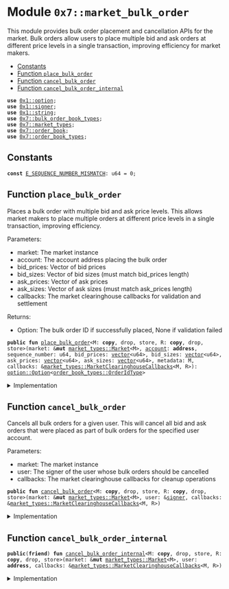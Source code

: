
<a id="0x7_market_bulk_order"></a>

# Module `0x7::market_bulk_order`

This module provides bulk order placement and cancellation APIs for the market.
Bulk orders allow users to place multiple bid and ask orders at different price levels
in a single transaction, improving efficiency for market makers.


-  [Constants](#@Constants_0)
-  [Function `place_bulk_order`](#0x7_market_bulk_order_place_bulk_order)
-  [Function `cancel_bulk_order`](#0x7_market_bulk_order_cancel_bulk_order)
-  [Function `cancel_bulk_order_internal`](#0x7_market_bulk_order_cancel_bulk_order_internal)


<pre><code><b>use</b> <a href="../../aptos-framework/../aptos-stdlib/../move-stdlib/doc/option.md#0x1_option">0x1::option</a>;
<b>use</b> <a href="../../aptos-framework/../aptos-stdlib/../move-stdlib/doc/signer.md#0x1_signer">0x1::signer</a>;
<b>use</b> <a href="../../aptos-framework/../aptos-stdlib/../move-stdlib/doc/string.md#0x1_string">0x1::string</a>;
<b>use</b> <a href="bulk_order_book_types.md#0x7_bulk_order_book_types">0x7::bulk_order_book_types</a>;
<b>use</b> <a href="market_types.md#0x7_market_types">0x7::market_types</a>;
<b>use</b> <a href="order_book.md#0x7_order_book">0x7::order_book</a>;
<b>use</b> <a href="order_book_types.md#0x7_order_book_types">0x7::order_book_types</a>;
</code></pre>



<a id="@Constants_0"></a>

## Constants


<a id="0x7_market_bulk_order_E_SEQUENCE_NUMBER_MISMATCH"></a>



<pre><code><b>const</b> <a href="market_bulk_order.md#0x7_market_bulk_order_E_SEQUENCE_NUMBER_MISMATCH">E_SEQUENCE_NUMBER_MISMATCH</a>: u64 = 0;
</code></pre>



<a id="0x7_market_bulk_order_place_bulk_order"></a>

## Function `place_bulk_order`

Places a bulk order with multiple bid and ask price levels.
This allows market makers to place multiple orders at different price levels
in a single transaction, improving efficiency.

Parameters:
- market: The market instance
- account: The account address placing the bulk order
- bid_prices: Vector of bid prices
- bid_sizes: Vector of bid sizes (must match bid_prices length)
- ask_prices: Vector of ask prices
- ask_sizes: Vector of ask sizes (must match ask_prices length)
- callbacks: The market clearinghouse callbacks for validation and settlement

Returns:
- Option<OrderIdType>: The bulk order ID if successfully placed, None if validation failed


<pre><code><b>public</b> <b>fun</b> <a href="market_bulk_order.md#0x7_market_bulk_order_place_bulk_order">place_bulk_order</a>&lt;M: <b>copy</b>, drop, store, R: <b>copy</b>, drop, store&gt;(market: &<b>mut</b> <a href="market_types.md#0x7_market_types_Market">market_types::Market</a>&lt;M&gt;, <a href="../../aptos-framework/doc/account.md#0x1_account">account</a>: <b>address</b>, sequence_number: u64, bid_prices: <a href="../../aptos-framework/../aptos-stdlib/../move-stdlib/doc/vector.md#0x1_vector">vector</a>&lt;u64&gt;, bid_sizes: <a href="../../aptos-framework/../aptos-stdlib/../move-stdlib/doc/vector.md#0x1_vector">vector</a>&lt;u64&gt;, ask_prices: <a href="../../aptos-framework/../aptos-stdlib/../move-stdlib/doc/vector.md#0x1_vector">vector</a>&lt;u64&gt;, ask_sizes: <a href="../../aptos-framework/../aptos-stdlib/../move-stdlib/doc/vector.md#0x1_vector">vector</a>&lt;u64&gt;, metadata: M, callbacks: &<a href="market_types.md#0x7_market_types_MarketClearinghouseCallbacks">market_types::MarketClearinghouseCallbacks</a>&lt;M, R&gt;): <a href="../../aptos-framework/../aptos-stdlib/../move-stdlib/doc/option.md#0x1_option_Option">option::Option</a>&lt;<a href="order_book_types.md#0x7_order_book_types_OrderIdType">order_book_types::OrderIdType</a>&gt;
</code></pre>



<details>
<summary>Implementation</summary>


<pre><code><b>public</b> <b>fun</b> <a href="market_bulk_order.md#0x7_market_bulk_order_place_bulk_order">place_bulk_order</a>&lt;M: store + <b>copy</b> + drop, R: store + <b>copy</b> + drop&gt;(
    market: &<b>mut</b> Market&lt;M&gt;,
    <a href="../../aptos-framework/doc/account.md#0x1_account">account</a>: <b>address</b>,
    sequence_number: u64,
    bid_prices: <a href="../../aptos-framework/../aptos-stdlib/../move-stdlib/doc/vector.md#0x1_vector">vector</a>&lt;u64&gt;,
    bid_sizes: <a href="../../aptos-framework/../aptos-stdlib/../move-stdlib/doc/vector.md#0x1_vector">vector</a>&lt;u64&gt;,
    ask_prices: <a href="../../aptos-framework/../aptos-stdlib/../move-stdlib/doc/vector.md#0x1_vector">vector</a>&lt;u64&gt;,
    ask_sizes: <a href="../../aptos-framework/../aptos-stdlib/../move-stdlib/doc/vector.md#0x1_vector">vector</a>&lt;u64&gt;,
    metadata: M,
    callbacks: &MarketClearinghouseCallbacks&lt;M, R&gt;
): <a href="../../aptos-framework/../aptos-stdlib/../move-stdlib/doc/option.md#0x1_option_Option">option::Option</a>&lt;OrderIdType&gt; {
    <b>if</b> (!callbacks.validate_bulk_order_placement(
        <a href="../../aptos-framework/doc/account.md#0x1_account">account</a>,
        bid_prices,
        bid_sizes,
        ask_prices,
        ask_sizes,
        metadata,
    )) {
        // If the bulk order is not valid, emit rejection <a href="../../aptos-framework/doc/event.md#0x1_event">event</a> and <b>return</b> without placing the order.
        market.emit_event_for_bulk_order_rejected(
            sequence_number,
            <a href="../../aptos-framework/doc/account.md#0x1_account">account</a>,
            bid_prices,
            bid_sizes,
            ask_prices,
            ask_sizes,
            std::string::utf8(b"validation failed"),
        );
        <b>return</b> <a href="../../aptos-framework/../aptos-stdlib/../move-stdlib/doc/option.md#0x1_option_none">option::none</a>();
    };
    <b>let</b> request_response = new_bulk_order_request(
        <a href="../../aptos-framework/doc/account.md#0x1_account">account</a>,
        sequence_number,
        bid_prices,
        bid_sizes,
        ask_prices,
        ask_sizes,
        metadata,
    );
    <b>let</b> (request_option, request_rejection_reason_option) = destroy_bulk_order_request_response(request_response);
    <b>if</b> (request_option.is_none()) {
        // Bulk order request creation failed - emit rejection <a href="../../aptos-framework/doc/event.md#0x1_event">event</a>
        <b>let</b> rejection_reason = request_rejection_reason_option.destroy_some();
        market.emit_event_for_bulk_order_rejected(
            sequence_number,
            <a href="../../aptos-framework/doc/account.md#0x1_account">account</a>,
            bid_prices,
            bid_sizes,
            ask_prices,
            ask_sizes,
            rejection_reason,
        );
        <b>return</b> <a href="../../aptos-framework/../aptos-stdlib/../move-stdlib/doc/option.md#0x1_option_none">option::none</a>();
    };
    <b>let</b> bulk_order_request = request_option.destroy_some();
    <b>let</b> response = market.get_order_book_mut().<a href="market_bulk_order.md#0x7_market_bulk_order_place_bulk_order">place_bulk_order</a>(bulk_order_request);
    <b>if</b> (is_bulk_order_success_response(&response)) {
        <b>let</b> (bulk_order, cancelled_bid_prices, cancelled_bid_sizes, cancelled_ask_prices, cancelled_ask_sizes, previous_seq_num_option) = destroy_bulk_order_place_success_response(response);
        <b>let</b> (order_id, _, _, order_sequence_number, bid_prices, bid_sizes, ask_prices, ask_sizes, _ ) = bulk_order.destroy_bulk_order(); // We don't need <b>to</b> keep the bulk order <b>struct</b> after placement
        <b>assert</b>!(sequence_number == order_sequence_number, <a href="market_bulk_order.md#0x7_market_bulk_order_E_SEQUENCE_NUMBER_MISMATCH">E_SEQUENCE_NUMBER_MISMATCH</a>);
        // Extract previous_seq_num from <a href="../../aptos-framework/../aptos-stdlib/../move-stdlib/doc/option.md#0x1_option">option</a>, defaulting <b>to</b> 0 <b>if</b> none
        <b>let</b> previous_seq_num = <b>if</b> (previous_seq_num_option.is_some()) {
            previous_seq_num_option.destroy_some()
        } <b>else</b> {
            0
        };
        // Emit an <a href="../../aptos-framework/doc/event.md#0x1_event">event</a> for the placed bulk order
        market.emit_event_for_bulk_order_placed(order_id,
            order_sequence_number, <a href="../../aptos-framework/doc/account.md#0x1_account">account</a>, bid_prices, bid_sizes, ask_prices, ask_sizes, cancelled_bid_prices, cancelled_bid_sizes, cancelled_ask_prices, cancelled_ask_sizes, previous_seq_num);
        <a href="../../aptos-framework/../aptos-stdlib/../move-stdlib/doc/option.md#0x1_option_some">option::some</a>(order_id)
    } <b>else</b> {
        // Handle rejection from order book - emit rejection <a href="../../aptos-framework/doc/event.md#0x1_event">event</a>
        <b>let</b> rejection_reason = destroy_bulk_order_place_reject_response(response);
        market.emit_event_for_bulk_order_rejected(
            sequence_number,
            <a href="../../aptos-framework/doc/account.md#0x1_account">account</a>,
            bid_prices,
            bid_sizes,
            ask_prices,
            ask_sizes,
            rejection_reason,
        );
        <a href="../../aptos-framework/../aptos-stdlib/../move-stdlib/doc/option.md#0x1_option_none">option::none</a>()
    }
}
</code></pre>



</details>

<a id="0x7_market_bulk_order_cancel_bulk_order"></a>

## Function `cancel_bulk_order`

Cancels all bulk orders for a given user.
This will cancel all bid and ask orders that were placed as part of bulk orders
for the specified user account.

Parameters:
- market: The market instance
- user: The signer of the user whose bulk orders should be cancelled
- callbacks: The market clearinghouse callbacks for cleanup operations


<pre><code><b>public</b> <b>fun</b> <a href="market_bulk_order.md#0x7_market_bulk_order_cancel_bulk_order">cancel_bulk_order</a>&lt;M: <b>copy</b>, drop, store, R: <b>copy</b>, drop, store&gt;(market: &<b>mut</b> <a href="market_types.md#0x7_market_types_Market">market_types::Market</a>&lt;M&gt;, user: &<a href="../../aptos-framework/../aptos-stdlib/../move-stdlib/doc/signer.md#0x1_signer">signer</a>, callbacks: &<a href="market_types.md#0x7_market_types_MarketClearinghouseCallbacks">market_types::MarketClearinghouseCallbacks</a>&lt;M, R&gt;)
</code></pre>



<details>
<summary>Implementation</summary>


<pre><code><b>public</b> <b>fun</b> <a href="market_bulk_order.md#0x7_market_bulk_order_cancel_bulk_order">cancel_bulk_order</a>&lt;M: store + <b>copy</b> + drop, R: store + <b>copy</b> + drop&gt;(
    market: &<b>mut</b> Market&lt;M&gt;,
    user: &<a href="../../aptos-framework/../aptos-stdlib/../move-stdlib/doc/signer.md#0x1_signer">signer</a>,
    callbacks: &MarketClearinghouseCallbacks&lt;M, R&gt;
) {
    <b>let</b> <a href="../../aptos-framework/doc/account.md#0x1_account">account</a> = <a href="../../aptos-framework/../aptos-stdlib/../move-stdlib/doc/signer.md#0x1_signer_address_of">signer::address_of</a>(user);
    <a href="market_bulk_order.md#0x7_market_bulk_order_cancel_bulk_order_internal">cancel_bulk_order_internal</a>(market, <a href="../../aptos-framework/doc/account.md#0x1_account">account</a>, callbacks);
}
</code></pre>



</details>

<a id="0x7_market_bulk_order_cancel_bulk_order_internal"></a>

## Function `cancel_bulk_order_internal`



<pre><code><b>public</b>(<b>friend</b>) <b>fun</b> <a href="market_bulk_order.md#0x7_market_bulk_order_cancel_bulk_order_internal">cancel_bulk_order_internal</a>&lt;M: <b>copy</b>, drop, store, R: <b>copy</b>, drop, store&gt;(market: &<b>mut</b> <a href="market_types.md#0x7_market_types_Market">market_types::Market</a>&lt;M&gt;, user: <b>address</b>, callbacks: &<a href="market_types.md#0x7_market_types_MarketClearinghouseCallbacks">market_types::MarketClearinghouseCallbacks</a>&lt;M, R&gt;)
</code></pre>



<details>
<summary>Implementation</summary>


<pre><code><b>public</b>(<b>friend</b>) <b>fun</b> <a href="market_bulk_order.md#0x7_market_bulk_order_cancel_bulk_order_internal">cancel_bulk_order_internal</a>&lt;M: store + <b>copy</b> + drop, R: store + <b>copy</b> + drop&gt;(
    market: &<b>mut</b> Market&lt;M&gt;,
    user: <b>address</b>,
    callbacks: &MarketClearinghouseCallbacks&lt;M, R&gt;
) {
    <b>let</b> cancelled_bulk_order = market.get_order_book_mut().<a href="market_bulk_order.md#0x7_market_bulk_order_cancel_bulk_order">cancel_bulk_order</a>(user);
    <b>let</b> (order_id, _, _, sequence_number, bid_prices, bid_sizes, ask_prices, ask_sizes, _ ) = cancelled_bulk_order.destroy_bulk_order();
    <b>let</b> i = 0;
    <b>while</b> (i &lt; bid_sizes.length()) {
        callbacks.cleanup_bulk_order_at_price(user, order_id, <b>true</b>, bid_prices[i], bid_sizes[i]);
        i += 1;
    };
    <b>let</b> j = 0;
    <b>while</b> (j &lt; ask_sizes.length()) {
        callbacks.cleanup_bulk_order_at_price(user, order_id, <b>false</b>, ask_prices[j], ask_sizes[j]);
        j += 1;
    };
    market.emit_event_for_bulk_order_cancelled(
        order_id,
        sequence_number,
        user,
        bid_sizes,
        bid_prices,
        ask_sizes,
        ask_prices
    );
}
</code></pre>



</details>


[move-book]: https://aptos.dev/move/book/SUMMARY
